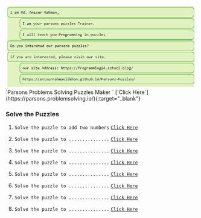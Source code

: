 
<center> <img src="1.png"/> </center>
`Parsons Problems Solving Puzzles Maker ` [`Click Here`](https://parsons.problemsolving.io/){:target="_blank"}

### Solve the Puzzles

1. `Solve the puzzle to add two numbers` [`Click Here`]()
   
2. `Solve the puzzle to ...............` [`Click Here`]()
   
3. `Solve the puzzle to ...............` [`Click Here`]()
   
4. `Solve the puzzle to ...............` [`Click Here`]()

5. `Solve the puzzle to ...............` [`Click Here`]()
   
6. `Solve the puzzle to ...............` [`Click Here`]()

7. `Solve the puzzle to ...............` [`Click Here`]()

8. `Solve the puzzle to ...............` [`Click Here`]()
